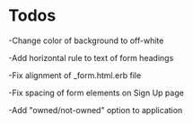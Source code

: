 # Todos

-Change color of background to off-white

-Add horizontal rule to text of form headings

-Fix alignment of _form.html.erb file

-Fix spacing of form elements on Sign Up page



-Add "owned/not-owned" option to application


